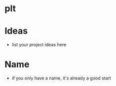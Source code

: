 plt
===

Ideas
=====
- list your project ideas here

Name
====
- if you only have a name, it's already a good start
